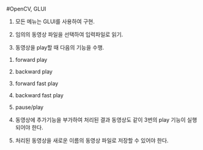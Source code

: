 #OpenCV, GLUI

1. 모든 메뉴는 GLUI를 사용하여 구현.

2. 임의의 동영상 파일을 선택하여 입력파일로 읽기.

3. 동영상을 play할 때 다음의 기능을 수행.

1) forward play

2) backward play

3) forward fast play

4) backward fast play

5) pause/play

4. 동영상에 추가기능을 부가하여 처리된 결과 동영상도 같이 3번의 play 기능이 실행되어야 한다.

5. 처리된 동영상을 새로운 이름의 동영상 파일로 저장할 수 있어야 한다.
